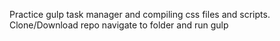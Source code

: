 
Practice gulp task manager and compiling css files and scripts. Clone/Download repo navigate to folder and run gulp
